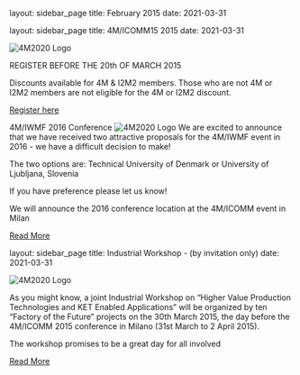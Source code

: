 layout: sidebar_page
title: February 2015
date: 2021-03-31

layout: sidebar_page
title: 4M/ICOMM15 2015
date: 2021-03-31

![4M2020 Logo]("/assets/images/conference.jpg)

REGISTER BEFORE THE 20th OF MARCH 2015

Discounts available for 4M & I2M2 members. Those who are not 4M or I2M2 members are not eligible for the 4M or I2M2 discount.

[Register here](/conference/2015.html)


4M/IWMF 2016 Conference 
![4M2020 Logo]("/assets/images/2016-conference.jpg)
We are excited to announce that we have received two attractive proposals for the 4M/IWMF event in 2016 - we have a difficult decision to make!

The two options are: Technical University of Denmark or University of Ljubljana, Slovenia

If you have preference please let us know!
 
We will announce the 2016 conference location at the 4M/ICOMM event in Milan

[Read More](/contents/4MIWMF-2016-Proposals.html)


layout: sidebar_page
title: Industrial Workshop - (by invitation only)
date: 2021-03-31

![4M2020 Logo]("/assets/images/ind-workshop.jpg)

As you might know, a joint Industrial Workshop on “Higher Value Production Technologies and KET Enabled Applications” will be organized by  ten “Factory of the Future” projects on the 30th March 2015, the day before the 4M/ICOMM 2015 conference in Milano (31st March to 2 April 2015).  
 
The workshop promises to be a great day for all involved

[Read More](/bulletin/2015/March/INDUSTRIAL-WORKSHOP.html)
